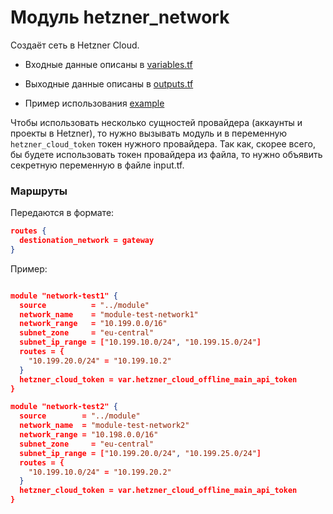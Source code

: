 # Модуль hetzner_network

Создаёт сеть в Hetzner Cloud.

- Входные данные описаны в [variables.tf](./module/variables.tf)

- Выходные данные описаны в [outputs.tf](./module/outputs.tf)

- Пример использования [example](./example/example_vps.tf)

Чтобы использовать несколько сущностей провайдера (аккаунты и проекты в Hetzner), то нужно вызывать модуль и в переменную ```hetzner_cloud_token``` токен нужного провайдера. Так как, скорее всего, бы будете использовать токен провайдера из файла, то нужно объявить секретную переменную в файле input.tf.

### Маршруты
Передаются в формате:
```json
routes {
  destionation_network = gateway
}
```
Пример:

```json

module "network-test1" {
  source          = "../module"
  network_name    = "module-test-network1"
  network_range   = "10.199.0.0/16"
  subnet_zone     = "eu-central"
  subnet_ip_range = ["10.199.10.0/24", "10.199.15.0/24"]
  routes = {
    "10.199.20.0/24" = "10.199.10.2"
  }
  hetzner_cloud_token = var.hetzner_cloud_offline_main_api_token
}

module "network-test2" {
  source        = "../module"
  network_name  = "module-test-network2"
  network_range = "10.198.0.0/16"
  subnet_zone     = "eu-central"
  subnet_ip_range = ["10.199.20.0/24", "10.199.25.0/24"]
  routes = {
    "10.199.10.0/24" = "10.199.20.2"
  }
  hetzner_cloud_token = var.hetzner_cloud_offline_main_api_token
}

```
